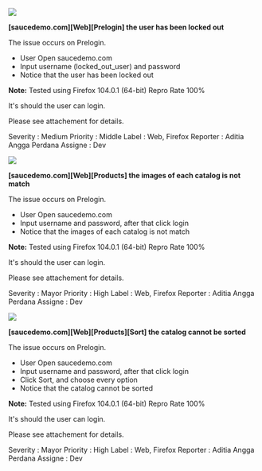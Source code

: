﻿![](Aspose.Words.b2b531a0-e1a8-41c7-a308-a2e3469244b7.001.png)

**[saucedemo.com][Web][Prelogin] the user has been locked out**

The issue occurs on Prelogin.

- User Open saucedemo.com
- Input username (locked\_out\_user) and password
- Notice that the user has been locked out 

**Note:**
Tested using Firefox 104.0.1 (64-bit)
Repro Rate 100%

It's should the user can login.

Please see attachement for details.

Severity : Medium
Priority : Middle
Label : Web, Firefox
Reporter : Aditia Angga Perdana
Assigne : Dev


![](Aspose.Words.b2b531a0-e1a8-41c7-a308-a2e3469244b7.002.png)

**[saucedemo.com][Web][Products] the images of each catalog is not match**

The issue occurs on Prelogin.

- User Open saucedemo.com
- Input username and password, after that click login
- Notice that the images of each catalog is not match 

**Note:**
Tested using Firefox 104.0.1 (64-bit)
Repro Rate 100%

It's should the user can login.

Please see attachement for details.

Severity : Mayor
Priority : High
Label : Web, Firefox
Reporter : Aditia Angga Perdana
Assigne : Dev


![](Aspose.Words.b2b531a0-e1a8-41c7-a308-a2e3469244b7.003.png)

**[saucedemo.com][Web][Products][Sort] the catalog cannot be sorted**

The issue occurs on Prelogin.

- User Open saucedemo.com
- Input username and password, after that click login
- Click Sort, and choose every option
- Notice that the catalog cannot be sorted 

**Note:**
Tested using Firefox 104.0.1 (64-bit)
Repro Rate 100%

It's should the user can login.

Please see attachement for details.

Severity : Mayor
Priority : High
Label : Web, Firefox
Reporter : Aditia Angga Perdana
Assigne : Dev

